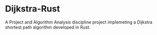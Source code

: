# Dijkstra-Rust

A Project and Algorithm Analysis discipline project implemeting a Dijkstra shortest path algorithm developed in Rust.
